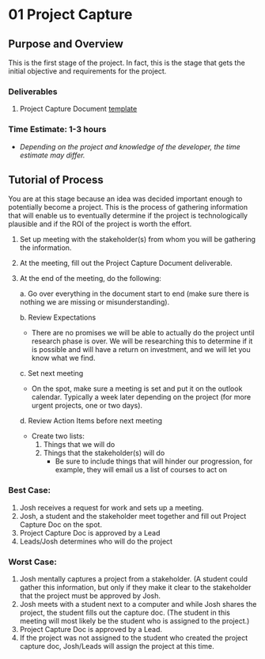 # 01 Project Capture

## Purpose and Overview

This is the first stage of the project. In fact, this is the stage that gets the initial objective and requirements for the project.

### Deliverables
1. Project Capture Document [template](../01_ProjectCaptureDoc.md)

### Time Estimate: 1-3 hours

- *Depending on the project and knowledge of the developer, the time estimate may differ.*

## Tutorial of Process

You are at this stage because an idea was decided important enough to potentially become a project. This is the process of gathering information that will enable us to eventually determine if the project is technologically plausible and if the ROI of the project is worth the effort.

1. Set up meeting with the stakeholder(s) from whom you will be gathering the information.

1. At the meeting, fill out the Project Capture Document deliverable.

1. At the end of the meeting, do the following:

    a. Go over everything in the document start to end (make sure there is nothing we are missing or misunderstanding).

    b. Review Expectations    
    - There are no promises we will be able to actually do the project until research phase is over. We will be researching this to determine if it is possible and will have a return on investment, and we will let you know what we find.
   
    c. Set next meeting
    - On the spot, make sure a meeting is set and put it on the outlook calendar. Typically a week later depending on the project (for more urgent projects, one or two days).

    d. Review Action Items before next meeting
    - Create two lists:
		1. Things that we will do
		1. Things that the stakeholder(s) will do
			- Be sure to include things that will hinder our progression, for example, they will email us a list of courses to act on


### Best Case:

1. Josh receives a request for work and sets up a meeting.
1. Josh, a student and the stakeholder meet together and fill out Project Capture Doc on the spot.
1. Project Capture Doc is approved by a Lead
1. Leads/Josh determines who will do the project
    
### Worst Case:

1. Josh mentally captures a project from a stakeholder. (A student could gather this information, but only if they make it clear to the stakeholder that the project must be approved by Josh.
1. Josh meets with a student next to a computer and while Josh shares the project, the student fills out the capture doc. (The student in this meeting will most likely be the student who is assigned to the project.)
1. Project Capture Doc is approved by a Lead.
1. If the project was not assigned to the student who created the project capture doc, Josh/Leads will assign the project at this time.
